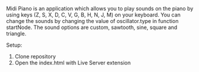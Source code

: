 Midi Piano is an application which allows you to play sounds on the piano by using keys (Z, S, X, D, C, V, G, B, H, N, J, M) on your keyboard. You can change the sounds by changing the value of oscillator.type in function startNode. The sound options are custom, sawtooth, sine, square and triangle.

Setup:
1. Clone repository
2. Open the index.html with Live Server extension
